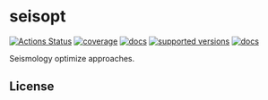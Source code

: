 # seisopt

[![Actions Status](https://github.com/shakeflow/seisopt/actions/workflows/workflow.yml/badge.svg)](https://github.com/shakeflow/seisopt/actions)
[![coverage](https://codecov.io/gh/shakeflow/seisopt/branch/main/graph/badge.svg)](https://codecov.io/gh/shakeflow/seisopt)
[![docs](https://img.shields.io/badge/docs-stable-blue.svg)](https://shakeflow.github.io/seisopt/)
[![supported versions](https://img.shields.io/pypi/pyversions/seisopt.svg?label=python_versions)](https://pypi.python.org/pypi/seisopt)
[![docs](https://badge.fury.io/py/seisopt.svg)](https://badge.fury.io/py/seisopt)


Seismology optimize approaches.

## License
